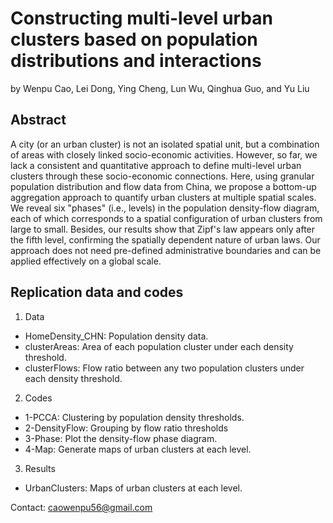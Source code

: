 # Constructing multi-level urban clusters based on population distributions and interactions
by Wenpu Cao, Lei Dong, Ying Cheng, Lun Wu, Qinghua Guo, and Yu Liu

## Abstract
A city (or an urban cluster) is not an isolated spatial unit, but a combination of areas with closely linked socio-economic activities. However, so far, we lack a consistent and quantitative approach to define multi-level urban clusters through these socio-economic connections. Here, using granular population distribution and flow data from China, we propose a bottom-up aggregation approach to quantify urban clusters at multiple spatial scales. We reveal six "phases" (i.e., levels) in the population density-flow diagram, each of which corresponds to a spatial configuration of urban clusters from large to small. Besides, our results show that Zipf's law appears only after the fifth level, confirming the spatially dependent nature of urban laws. Our approach does not need pre-defined administrative boundaries and can be applied effectively on a global scale.

## Replication data and codes
1. Data
- HomeDensity\_CHN: Population density data.
- clusterAreas: Area of each population cluster under each density threshold.
- clusterFlows: Flow ratio between any two population clusters under each density threshold.
2. Codes 
- 1-PCCA: Clustering by population density thresholds.
- 2-DensityFlow: Grouping by flow ratio thresholds
- 3-Phase: Plot the density-flow phase diagram.
- 4-Map: Generate maps of urban clusters at each level.
3. Results
- UrbanClusters: Maps of urban clusters at each level.

Contact: caowenpu56@gmail.com
